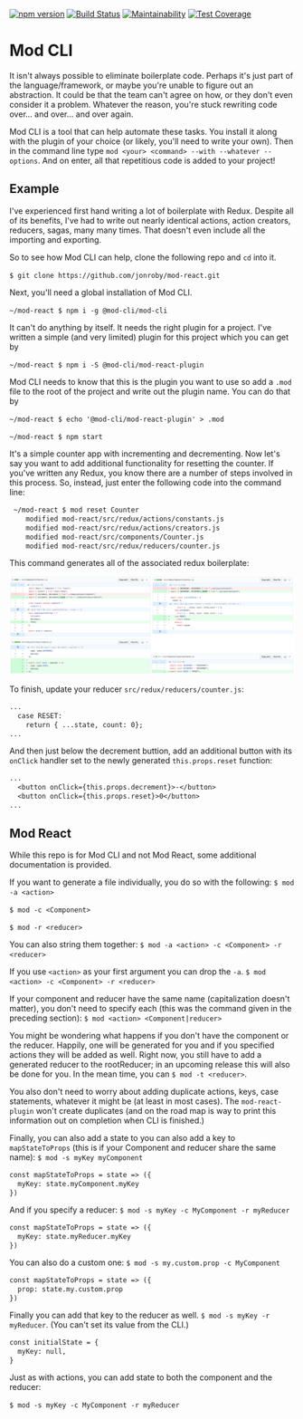 [![npm version](https://badge.fury.io/js/%40mod-cli%2Fmod-cli.svg)](https://badge.fury.io/js/%40mod-cli%2Fmod-cli)
[![Build Status](https://travis-ci.com/jonroby/mod-cli.svg?branch=master)](https://travis-ci.com/jonroby/mod-cli)
[![Maintainability](https://api.codeclimate.com/v1/badges/1bde59e92968538f845c/maintainability)](https://codeclimate.com/github/jonroby/mod-cli/maintainability)
[![Test Coverage](https://api.codeclimate.com/v1/badges/1bde59e92968538f845c/test_coverage)](https://codeclimate.com/github/jonroby/mod-cli/test_coverage)

# Mod CLI

It isn't always possible to eliminate boilerplate code. Perhaps it's just part
of the language/framework, or maybe you're unable to figure out an abstraction.
It could be that the team can't agree on how, or they don't even consider it a problem.
Whatever the reason, you're stuck rewriting code over... and over... and over again.

Mod CLI is a tool that can help automate these tasks. You install it along with
the plugin of your choice (or likely, you'll need to write your own). Then
in the command line type `mod <your> <command> --with --whatever --options`.
And on enter, all that repetitious code is added to your project!

## Example

I've experienced first hand writing a lot of boilerplate with Redux. Despite all
of its benefits, I've had to write out nearly identical actions, action creators,
reducers, sagas, many many times. That doesn't even include all the importing
and exporting.

So to see how Mod CLI can help, clone the following repo and `cd` into it.

`$ git clone https://github.com/jonroby/mod-react.git`

Next, you'll need a global installation of Mod CLI.

`~/mod-react $ npm i -g @mod-cli/mod-cli`

It can't do anything by itself. It needs the right plugin for a
project. I've written a simple (and very limited) plugin for this project
which you can get by

`~/mod-react $ npm i -S @mod-cli/mod-react-plugin`

Mod CLI needs to know that this is the plugin you want to use so add a
`.mod` file to the root of the project and write out the plugin name.
You can do that by

`~/mod-react $ echo '@mod-cli/mod-react-plugin' > .mod`


`~/mod-react $ npm start`

It's a simple counter app with incrementing and decrementing. Now let's say you
want to add additional functionality for resetting the counter. If you've written
any Redux, you know there are a number of steps involved in this process. So,
instead, just enter the following code into the command line:

```
 ~/mod-react $ mod reset Counter
    modified mod-react/src/redux/actions/constants.js
    modified mod-react/src/redux/actions/creators.js
    modified mod-react/src/components/Counter.js
    modified mod-react/src/redux/reducers/counter.js
```

This command generates all of the associated redux boilerplate:

![Screenshot](readme-images/mod-cli-diffs.png)

To finish, update your reducer `src/redux/reducers/counter.js`:

```
...
  case RESET:
    return { ...state, count: 0};
...
```

And then just below the decrement buttion, add an additional button with its
`onClick` handler set to the newly generated `this.props.reset` function: 
```
...
  <button onClick={this.props.decrement}>-</button>
  <button onClick={this.props.reset}>0</button>
...
```

## Mod React

While this repo is for Mod CLI and not Mod React, some additional documentation
is provided.

If you want to generate a file individually, you do so with the following:
`$ mod -a <action>`

`$ mod -c <Component>`

`$ mod -r <reducer>`

You can also string them together:
`$ mod -a <action> -c <Component> -r <reducer>`

If you use `<action>` as your first argument you can drop the `-a`.
`$ mod <action> -c <Component> -r <reducer>`

If your component and reducer have the same name (capitalization doesn't matter),
you don't need to specify each (this was the command given in the preceding
section):
`$ mod <action> <Component|reducer>`

You might be wondering what happens if you don't have the component or the reducer.
Happily, one will be generated for you and if you specified actions they will be
added as well. Right now, you still have to add a generated reducer to the
rootReducer; in an upcoming release this will also be done for you. In the mean
time, you can `$ mod -t <reducer>`.

You also don't need to worry about adding duplicate actions, keys, case statements,
whatever it might be (at least in most cases). The `mod-react-plugin` won't
create duplicates (and on the road map is way to print this information out on
completion when CLI is finished.)

Finally, you can also add a state to you can also add a key to `mapStateToProps`
(this is if your Component and reducer share the same name):
`$ mod -s myKey myComponent`

```
const mapStateToProps = state => ({
  myKey: state.myComponent.myKey
})
```

And if you specify a reducer: `$ mod -s myKey -c MyComponent -r myReducer`
```
const mapStateToProps = state => ({
  myKey: state.myReducer.myKey
})
```

You can also do a custom one: `$ mod -s my.custom.prop -c MyComponent`

```
const mapStateToProps = state => ({
  prop: state.my.custom.prop
})
```

Finally you can add that key to the reducer as well. `$ mod -s myKey -r myReducer`.
(You can't set its value from the CLI.)

```
const initialState = {
  myKey: null,
}
```

Just as with actions, you can add state to both the component and the reducer:

`$ mod -s myKey -c MyComponent -r myReducer`

